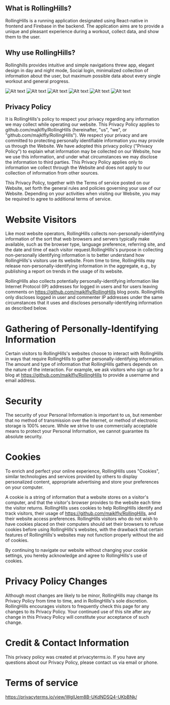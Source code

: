 ## What is RollingHills?

RollingHills is a running application designated using React-native in frontend and Firebase in the backend. The application aims are to provide a unique and pleasant experience during a workout, collect data, and show them to the user.

## Why use RollingHills?

Rollinghills provides intuitive and simple navigations threw app, elegant design in day and night mode, Social login, minimalized collection of information about the user, but maximum possible data about every single workout and general progress.

![Alt text](./assets/RHMobileSlide1.jpg?raw=true "Title")
![Alt text](./assets/RHMobileSlide2.jpg?raw=true "Title")
![Alt text](./assets/RHMobileSlide3.jpg?raw=true "Title")
![Alt text](./assets/RHMobileSlide4.jpg?raw=true "Title")
![Alt text](./assets/RHMobileSlide5.jpg?raw=true "Title")
![Alt text](./assets/RHMobileSlide6.jpg?raw=true "Title")

## Privacy Policy

It is RollingHills's policy to respect your privacy regarding any information we may collect while operating our website. This Privacy Policy applies to github.com/majklfly/RollingHills (hereinafter, "us", "we", or "github.com/majklfly/RollingHills"). We respect your privacy and are committed to protecting personally identifiable information you may provide us through the Website. We have adopted this privacy policy ("Privacy Policy") to explain what information may be collected on our Website, how we use this information, and under what circumstances we may disclose the information to third parties. This Privacy Policy applies only to information we collect through the Website and does not apply to our collection of information from other sources.

This Privacy Policy, together with the Terms of service posted on our Website, set forth the general rules and policies governing your use of our Website. Depending on your activities when visiting our Website, you may be required to agree to additional terms of service.

# Website Visitors

Like most website operators, RollingHills collects non-personally-identifying information of the sort that web browsers and servers typically make available, such as the browser type, language preference, referring site, and the date and time of each visitor request.RollingHills's purpose in collecting non-personally identifying information is to better understand how RollingHills's visitors use its website. From time to time, RollingHills may release non-personally-identifying information in the aggregate, e.g., by publishing a report on trends in the usage of its website.

RollingHills also collects potentially personally-identifying information like Internet Protocol (IP) addresses for logged in users and for users leaving comments on https://github.com/majklfly/RollingHills blog posts. RollingHills only discloses logged in user and commenter IP addresses under the same circumstances that it uses and discloses personally-identifying information as described below.

# Gathering of Personally-Identifying Information

Certain visitors to RollingHills's websites choose to interact with RollingHills in ways that require RollingHills to gather personally-identifying information. The amount and type of information that RollingHills gathers depends on the nature of the interaction. For example, we ask visitors who sign up for a blog at https://github.com/majklfly/RollingHills to provide a username and email address.

# Security

The security of your Personal Information is important to us, but remember that no method of transmission over the Internet, or method of electronic storage is 100% secure. While we strive to use commercially acceptable means to protect your Personal Information, we cannot guarantee its absolute security.

# Cookies

To enrich and perfect your online experience, RollingHills uses "Cookies", similar technologies and services provided by others to display personalized content, appropriate advertising and store your preferences on your computer.

A cookie is a string of information that a website stores on a visitor's computer, and that the visitor's browser provides to the website each time the visitor returns. RollingHills uses cookies to help RollingHills identify and track visitors, their usage of https://github.com/majklfly/RollingHills, and their website access preferences. RollingHills visitors who do not wish to have cookies placed on their computers should set their browsers to refuse cookies before using RollingHills's websites, with the drawback that certain features of RollingHills's websites may not function properly without the aid of cookies.

By continuing to navigate our website without changing your cookie settings, you hereby acknowledge and agree to RollingHills's use of cookies.

# Privacy Policy Changes

Although most changes are likely to be minor, RollingHills may change its Privacy Policy from time to time, and in RollingHills's sole discretion. RollingHills encourages visitors to frequently check this page for any changes to its Privacy Policy. Your continued use of this site after any change in this Privacy Policy will constitute your acceptance of such change.

# Credit & Contact Information

This privacy policy was created at privacyterms.io. If you have any questions about our Privacy Policy, please contact us via email or phone.

# Terms of service

https://privacyterms.io/view/WglUem8B-UKdNDSQ4-UKbBNk/
